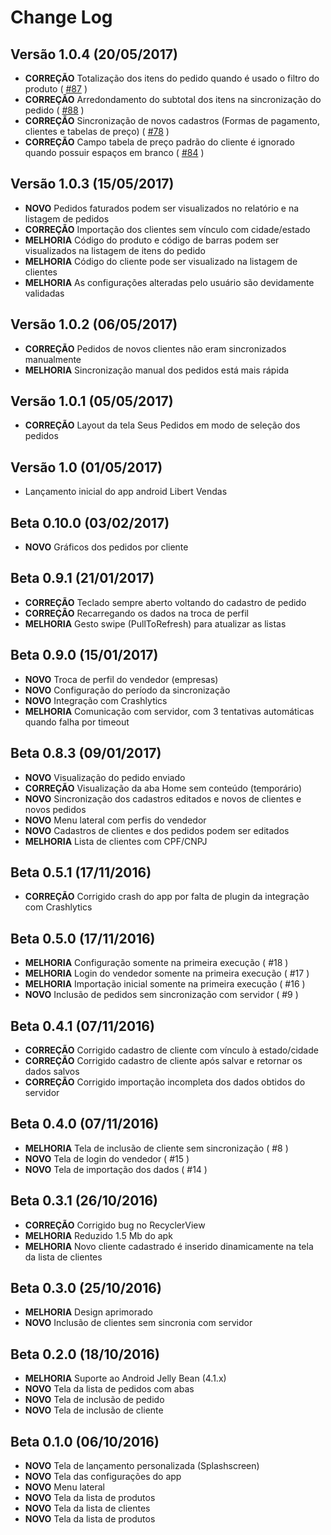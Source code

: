 Change Log
==========

Versão 1.0.4 (20/05/2017)
-----------------------
* **CORREÇÃO** Totalização dos itens do pedido quando é usado o filtro do produto ( [#87](https://github.com/filipebezerra/LibertVendas/issues/87) )
* **CORREÇÃO** Arredondamento do subtotal dos itens na sincronização do pedido ( [#88](https://github.com/filipebezerra/LibertVendas/issues/88) )
* **CORREÇÃO** Sincronização de novos cadastros (Formas de pagamento, clientes e tabelas de preço) ( [#78](https://github.com/filipebezerra/LibertVendas/issues/78) )
* **CORREÇÃO** Campo tabela de preço padrão do cliente é ignorado quando possuir espaços em branco ( [#84](https://github.com/filipebezerra/LibertVendas/issues/84) )

Versão 1.0.3 (15/05/2017)
-----------------------
* **NOVO** Pedidos faturados podem ser visualizados no relatório e na listagem de pedidos
* **CORREÇÃO** Importação dos clientes sem vínculo com cidade/estado
* **MELHORIA** Código do produto e código de barras podem ser visualizados na listagem de itens do pedido
* **MELHORIA** Código do cliente pode ser visualizado na listagem de clientes
* **MELHORIA** As configurações alteradas pelo usuário são devidamente validadas

Versão 1.0.2 (06/05/2017)
-----------------------
* **CORREÇÃO** Pedidos de novos clientes não eram sincronizados manualmente
* **MELHORIA** Sincronização manual dos pedidos está mais rápida

Versão 1.0.1 (05/05/2017)
-----------------------
* **CORREÇÃO** Layout da tela Seus Pedidos em modo de seleção dos pedidos

Versão 1.0 (01/05/2017)
-----------------------
* Lançamento inicial do app android Libert Vendas

Beta 0.10.0 (03/02/2017)
-----------------------
* **NOVO** Gráficos dos pedidos por cliente

Beta 0.9.1 (21/01/2017)
-----------------------
* **CORREÇÃO** Teclado sempre aberto voltando do cadastro de pedido
* **CORREÇÃO** Recarregando os dados na troca de perfil
* **MELHORIA** Gesto swipe (PullToRefresh) para atualizar as listas

Beta 0.9.0 (15/01/2017)
-----------------------
* **NOVO** Troca de perfil do vendedor (empresas)
* **NOVO** Configuração do período da sincronização
* **NOVO** Integração com Crashlytics
* **MELHORIA** Comunicação com servidor, com 3 tentativas automáticas quando falha por timeout

Beta 0.8.3 (09/01/2017)
-----------------------
* **NOVO** Visualização do pedido enviado
* **CORREÇÃO** Visualização da aba Home sem conteúdo (temporário)
* **NOVO** Sincronização dos cadastros editados e novos de clientes e novos pedidos
* **NOVO** Menu lateral com perfis do vendedor
* **NOVO** Cadastros de clientes e dos pedidos podem ser editados
* **MELHORIA** Lista de clientes com CPF/CNPJ

Beta 0.5.1 (17/11/2016)
-----------------------
* **CORREÇÃO** Corrigido crash do app por falta de plugin da integração com Crashlytics

Beta 0.5.0 (17/11/2016)
-----------------------
* **MELHORIA** Configuração somente na primeira execução ( #18 )
* **MELHORIA** Login do vendedor somente na primeira execução ( #17 )
* **MELHORIA** Importação inicial somente na primeira execução ( #16 )
* **NOVO** Inclusão de pedidos sem sincronização com servidor ( #9 )

Beta 0.4.1 (07/11/2016)
-----------------------
* **CORREÇÃO** Corrigido cadastro de cliente com vínculo à estado/cidade
* **CORREÇÃO** Corrigido cadastro de cliente após salvar e retornar os dados salvos
* **CORREÇÃO** Corrigido importação incompleta dos dados obtidos do servidor

Beta 0.4.0 (07/11/2016)
-----------------------
* **MELHORIA** Tela de inclusão de cliente sem sincronização ( #8 )
* **NOVO** Tela de login do vendedor ( #15 )
* **NOVO** Tela de importação dos dados ( #14 )

Beta 0.3.1 (26/10/2016)
-----------------------
* **CORREÇÃO** Corrigido bug no RecyclerView
* **MELHORIA** Reduzido 1.5 Mb do apk
* **MELHORIA** Novo cliente cadastrado é inserido dinamicamente na tela da lista de clientes

Beta 0.3.0 (25/10/2016)
-----------------------
* **MELHORIA** Design aprimorado
* **NOVO** Inclusão de clientes sem sincronia com servidor

Beta 0.2.0 (18/10/2016)
-----------------------
* **MELHORIA** Suporte ao Android Jelly Bean (4.1.x)
* **NOVO** Tela da lista de pedidos com abas
* **NOVO** Tela de inclusão de pedido
* **NOVO** Tela de inclusão de cliente

Beta 0.1.0 (06/10/2016)
-----------------------
* **NOVO** Tela de lançamento personalizada (Splashscreen)
* **NOVO** Tela das configurações do app
* **NOVO** Menu lateral
* **NOVO** Tela da lista de produtos
* **NOVO** Tela da lista de clientes
* **NOVO** Tela da lista de produtos
